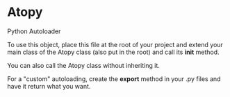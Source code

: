 # Atopy
Python Autoloader


To use this object, place this file at the root of your project and extend your main class of the Atopy class (also put in the root) and call its __init__ method.

You can also call the Atopy class without inheriting it.

For a "custom" autoloading, create the __export__ method in your .py files and have it return what you want.